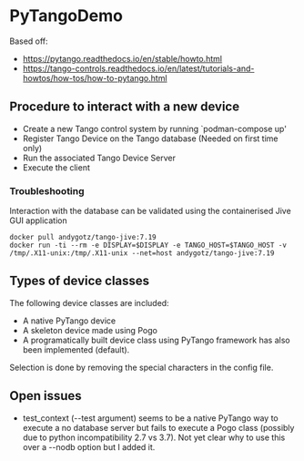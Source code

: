 # PyTangoDemo
Based off:
- https://pytango.readthedocs.io/en/stable/howto.html
- https://tango-controls.readthedocs.io/en/latest/tutorials-and-howtos/how-tos/how-to-pytango.html

## Procedure to interact with a new device
- Create a new Tango control system by running `podman-compose up'
- Register Tango Device on the Tango database (Needed on first time only)
- Run the associated Tango Device Server
- Execute the client

### Troubleshooting
Interaction with the database can be validated using the containerised Jive GUI application 
```
docker pull andygotz/tango-jive:7.19
docker run -ti --rm -e DISPLAY=$DISPLAY -e TANGO_HOST=$TANGO_HOST -v /tmp/.X11-unix:/tmp/.X11-unix --net=host andygotz/tango-jive:7.19
```

## Types of device classes
The following device classes are included:
- A native PyTango device
- A skeleton device made using Pogo
- A programatically built device class using PyTango framework has also been implemented (default).

Selection is done by removing the special characters in the config file.

## Open issues
- test_context (--test argument) seems to be a native PyTango way to execute a no database server but fails to execute a Pogo class (possibly due to python incompatibility 2.7 vs 3.7). Not yet clear why to use this over a --nodb option but I added it.

